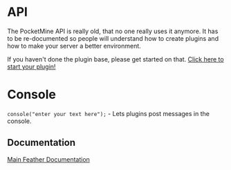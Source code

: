 # API
The PocketMine API is really old, that no one really uses it anymore. It has to be re-documented so people will understand how to create plugins
and how to make your server a better environment.

If you haven't done the plugin base, please get started on that. <a href="http://megatkc.github.io/documentation/feather/creating-plugins.html">Click here to start your plugin!</a>
# Console
```console("enter your text here");``` - Lets plugins post messages in the console.

## Documentation
<a href="http://megatkc.github.io/documentation/feather/index.html">Main Feather Documentation</a>
